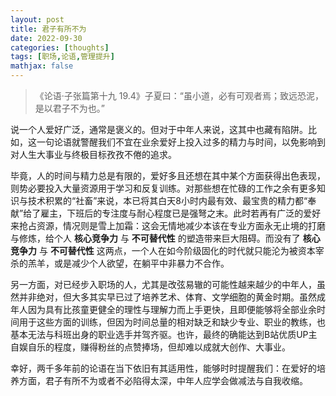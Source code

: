 ```yaml
---
layout: post
title: 君子有所不为
date: 2022-09-30
categories: [thoughts]
tags: [职场,论语,管理提升]
mathjax: false
---
```


> 《论语·子张篇第十九 19.4》子夏曰：“虽小道，必有可观者焉；致远恐泥，是以君子不为也。”

说一个人爱好广泛，通常是褒义的。但对于中年人来说，这其中也藏有陷阱。比如，这一句论语就警醒我们不宜在业余爱好上投入过多的精力与时间，以免影响到对人生大事业与终极目标孜孜不倦的追求。

毕竟，人的时间与精力总是有限的，爱好多且还想在其中某个方面获得出色表现，则势必要投入大量资源用于学习和反复训练。对那些想在忙碌的工作之余有更多知识与技术积累的“社畜”来说，本已将其白天8小时内最有效、最宝贵的精力都“奉献”给了雇主，下班后的专注度与耐心程度已是强弩之末。此时若再有广泛的爱好来抢占资源，情况则是雪上加霜：这会无情地减少本该在专业方面永无止境的打磨与修炼，给个人 **核心竞争力** 与 **不可替代性** 的塑造带来巨大阻碍。而没有了 **核心竞争力** 与 **不可替代性** 这两点，一个人在如今阶级固化的时代就只能沦为被资本宰杀的羔羊，或是减少个人欲望，在躺平中非暴力不合作。

另一方面，对已经步入职场的人，尤其是改弦易辙的可能性越来越少的中年人，虽然并非绝对，但大多其实早已过了培养艺术、体育、文学细胞的黄金时期。虽然成年人因为具有比孩童更健全的理性与理解力而上手更快，且即便能够将全部业余时间用于这些方面的训练，但因为时间总量的相对缺乏和缺少专业、职业的教练，也基本无法与科班出身的职业选手并驾齐驱。也许，最终的确能达到B站优质UP主自娱自乐的程度，赚得粉丝的点赞捧场，但却难以成就大创作、大事业。

幸好，两千多年前的论语在当下依旧有其适用性，能够时时提醒我们：在爱好的培养方面，君子有所不为或者不必陷得太深，中年人应学会做减法与自我收缩。
